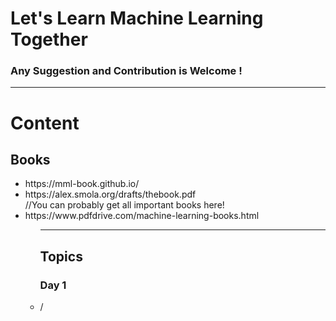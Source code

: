 
<h1>Let's Learn Machine Learning Together</h1>
<h3>Any Suggestion and Contribution is Welcome ! </h3>
<hr></hr>
                                    
<h1> Content </h1>

<h2>Books</h2>
  <ul>
  <li>https://mml-book.github.io/</li>
  <li>https://alex.smola.org/drafts/thebook.pdf</li>
  //You can probably get all important books here!
   <li>https://www.pdfdrive.com/machine-learning-books.html</li>
  <ul>
 <hr></hr>
  <h2>Topics</h2>
  <h3>Day 1</h3>
  <li>/</li>

